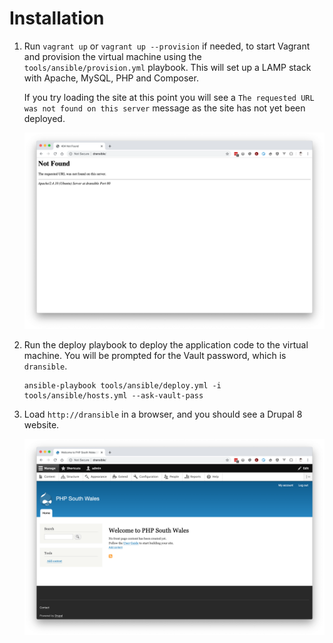 # Installation

1. Run `vagrant up` or `vagrant up --provision` if needed, to start Vagrant and provision the virtual machine using the `tools/ansible/provision.yml` playbook. This will set up a LAMP stack with Apache, MySQL, PHP and Composer.

    If you try loading the site at this point you will see a `The requested URL was not found on this server` message as the site has not yet been deployed.

    ![A browser showing a 'Not Found' error](images/before-deploy.png)

1. Run the deploy playbook to deploy the application code to the virtual machine. You will be prompted for the Vault password, which is `dransible`.

    ```
    ansible-playbook tools/ansible/deploy.yml -i tools/ansible/hosts.yml --ask-vault-pass
    ```

1. Load `http://dransible` in a browser, and you should see a Drupal 8 website.

    ![A browser showing the front page of a Drupal website](images/after-deploy.png)

